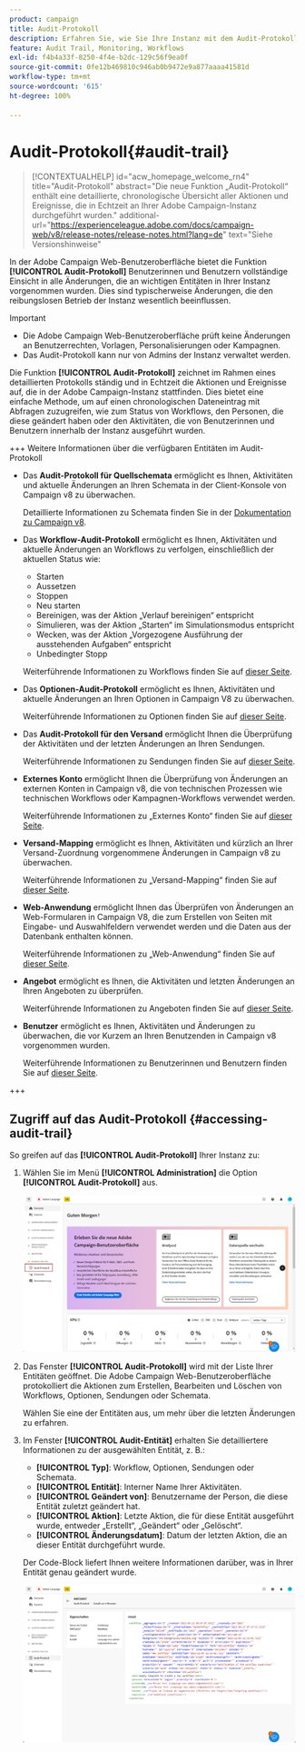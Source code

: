 ```yaml
---
product: campaign
title: Audit-Protokoll
description: Erfahren Sie, wie Sie Ihre Instanz mit dem Audit-Protokoll von Campaign überwachen.
feature: Audit Trail, Monitoring, Workflows
exl-id: f4b4a33f-8250-4f4e-b2dc-129c56f9ea0f
source-git-commit: 0fe12b469810c946ab0b9472e9a877aaaa41581d
workflow-type: tm+mt
source-wordcount: '615'
ht-degree: 100%

---
```


# Audit-Protokoll{#audit-trail}

>[!CONTEXTUALHELP]
>id="acw_homepage_welcome_rn4"
>title="Audit-Protokoll"
>abstract="Die neue Funktion „Audit-Protokoll“ enthält eine detaillierte, chronologische Übersicht aller Aktionen und Ereignisse, die in Echtzeit an Ihrer Adobe Campaign-Instanz durchgeführt wurden."
>additional-url="https://experienceleague.adobe.com/docs/campaign-web/v8/release-notes/release-notes.html?lang=de" text="Siehe Versionshinweise"


In der Adobe Campaign Web-Benutzeroberfläche bietet die Funktion **[!UICONTROL Audit-Protokoll]** Benutzerinnen und Benutzern vollständige Einsicht in alle Änderungen, die an wichtigen Entitäten in Ihrer Instanz vorgenommen wurden. Dies sind typischerweise Änderungen, die den reibungslosen Betrieb der Instanz wesentlich beeinflussen.

>[!IMPORTANT]
>
>* Die Adobe Campaign Web-Benutzeroberfläche prüft keine Änderungen an Benutzerrechten, Vorlagen, Personalisierungen oder Kampagnen.
>* Das Audit-Protokoll kann nur von Admins der Instanz verwaltet werden.

Die Funktion **[!UICONTROL Audit-Protokoll]** zeichnet im Rahmen eines detaillierten Protokolls ständig und in Echtzeit die Aktionen und Ereignisse auf, die in der Adobe Campaign-Instanz stattfinden. Dies bietet eine einfache Methode, um auf einen chronologischen Dateneintrag mit Abfragen zuzugreifen, wie zum Status von Workflows, den Personen, die diese geändert haben oder den Aktivitäten, die von Benutzerinnen und Benutzern innerhalb der Instanz ausgeführt wurden.

+++ Weitere Informationen über die verfügbaren Entitäten im Audit-Protokoll

* Das **Audit-Protokoll für Quellschemata** ermöglicht es Ihnen, Aktivitäten und aktuelle Änderungen an Ihren Schemata in der Client-Konsole von Campaign v8 zu überwachen.

  Detaillierte Informationen zu Schemata finden Sie in der [Dokumentation zu Campaign v8](https://experienceleague.adobe.com/de/docs/campaign/campaign-v8/developer/shemas-forms/schemas).

* Das **Workflow-Audit-Protokoll** ermöglicht es Ihnen, Aktivitäten und aktuelle Änderungen an Workflows zu verfolgen, einschließlich der aktuellen Status wie:

   * Starten
   * Aussetzen
   * Stoppen
   * Neu starten
   * Bereinigen, was der Aktion „Verlauf bereinigen“ entspricht
   * Simulieren, was der Aktion „Starten“ im Simulationsmodus entspricht
   * Wecken, was der Aktion „Vorgezogene Ausführung der ausstehenden Aufgaben“ entspricht
   * Unbedingter Stopp

  Weiterführende Informationen zu Workflows finden Sie auf [dieser Seite](../workflows/gs-workflows.md).

* Das **Optionen-Audit-Protokoll** ermöglicht es Ihnen, Aktivitäten und aktuelle Änderungen an Ihren Optionen in Campaign V8 zu überwachen.

  Weiterführende Informationen zu Optionen finden Sie auf [dieser Seite](https://experienceleague.adobe.com/de/docs/campaign-classic/using/installing-campaign-classic/appendices/configuring-campaign-options).

* Das **Audit-Protokoll für den Versand** ermöglicht Ihnen die Überprüfung der Aktivitäten und der letzten Änderungen an Ihren Sendungen.

  Weiterführende Informationen zu Sendungen finden Sie auf [dieser Seite](../msg/gs-deliveries.md).

* **Externes Konto** ermöglicht Ihnen die Überprüfung von Änderungen an externen Konten in Campaign v8, die von technischen Prozessen wie technischen Workflows oder Kampagnen-Workflows verwendet werden.

  Weiterführende Informationen zu „Externes Konto“ finden Sie auf [dieser Seite](https://experienceleague.adobe.com/de/docs/campaign/campaign-v8/config/configuration/external-accounts).

* **Versand-Mapping** ermöglicht es Ihnen, Aktivitäten und kürzlich an Ihrer Versand-Zuordnung vorgenommene Änderungen in Campaign v8 zu überwachen.

  Weiterführende Informationen zu „Versand-Mapping“ finden Sie auf [dieser Seite](https://experienceleague.adobe.com/de/docs/campaign/campaign-v8/audience/add-profiles/target-mappings).

* **Web-Anwendung** ermöglicht Ihnen das Überprüfen von Änderungen an Web-Formularen in Campaign V8, die zum Erstellen von Seiten mit Eingabe- und Auswahlfeldern verwendet werden und die Daten aus der Datenbank enthalten können.

  Weiterführende Informationen zu „Web-Anwendung“ finden Sie auf [dieser Seite](https://experienceleague.adobe.com/de/docs/campaign/campaign-v8/content/webapps).

* **Angebot** ermöglicht es Ihnen, die Aktivitäten und letzten Änderungen an Ihren Angeboten zu überprüfen.

  Weiterführende Informationen zu Angeboten finden Sie auf [dieser Seite](../msg/offers.md).

* **Benutzer** ermöglicht es Ihnen, Aktivitäten und Änderungen zu überwachen, die vor Kurzem an Ihren Benutzenden in Campaign v8 vorgenommen wurden.

  Weiterführende Informationen zu Benutzerinnen und Benutzern finden Sie auf [dieser Seite](https://experienceleague.adobe.com/de/docs/campaign/campaign-v8/offers/interaction-settings/interaction-operators).

+++

## Zugriff auf das Audit-Protokoll {#accessing-audit-trail}

So greifen auf das **[!UICONTROL Audit-Protokoll]** Ihrer Instanz zu:

1. Wählen Sie im Menü **[!UICONTROL Administration]** die Option **[!UICONTROL Audit-Protokoll]** aus.

   ![](assets/audit-trail-1.png)

1. Das Fenster **[!UICONTROL Audit-Protokoll]** wird mit der Liste Ihrer Entitäten geöffnet. Die Adobe Campaign Web-Benutzeroberfläche protokolliert die Aktionen zum Erstellen, Bearbeiten und Löschen von Workflows, Optionen, Sendungen oder Schemata.

   Wählen Sie eine der Entitäten aus, um mehr über die letzten Änderungen zu erfahren.

1. Im Fenster **[!UICONTROL Audit-Entität]** erhalten Sie detailliertere Informationen zu der ausgewählten Entität, z. B.:

   * **[!UICONTROL Typ]**: Workflow, Optionen, Sendungen oder Schemata.
   * **[!UICONTROL Entität]**: Interner Name Ihrer Aktivitäten.
   * **[!UICONTROL Geändert von]**: Benutzername der Person, die diese Entität zuletzt geändert hat.
   * **[!UICONTROL Aktion]**: Letzte Aktion, die für diese Entität ausgeführt wurde, entweder „Erstellt“, „Geändert“ oder „Gelöscht“.
   * **[!UICONTROL Änderungsdatum]**: Datum der letzten Aktion, die an dieser Entität durchgeführt wurde.

   Der Code-Block liefert Ihnen weitere Informationen darüber, was in Ihrer Entität genau geändert wurde.

   ![](assets/audit-trail-2.png)
